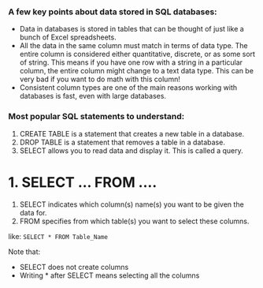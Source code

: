 ### A few key points about data stored in SQL databases:
* Data in databases is stored in tables that can be thought of just like a bunch of Excel spreadsheets.
* All the data in the same column must match in terms of data type. The entire column is considered either quantitative, discrete, or as some sort of string. This means if you have one row with a string in a particular column, the entire column might change to a text data type. This can be very bad if you want to do math with this column!
* Consistent column types are one of the main reasons working with databases is fast, even with large databases.

### Most popular SQL statements to understand:
1. CREATE TABLE is a statement that creates a new table in a database.
2. DROP TABLE is a statement that removes a table in a database.
3. SELECT allows you to read data and display it. This is called a query.

# 1. SELECT ... FROM ....
1. SELECT indicates which column(s) name(s) you want to be given the data for.
2. FROM specifies from which table(s) you want to select these columns.

like:   `SELECT * FROM Table_Name`

Note that:
* SELECT does not create columns
* Writing * after SELECT means selecting all the columns 

